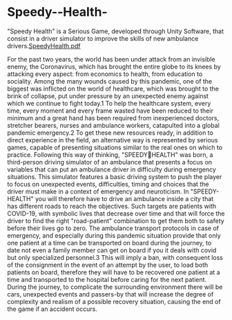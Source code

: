 # Speedy--Health-
"Speedy Health" is a Serious Game, developed through Unity Software, that consist in a driver simulator to improve the skills of  new ambulance drivers.[SpeedyHealth.pdf](https://github.com/Sawyer-108/Speedy--Health-/files/8950062/SpeedyHealth.pdf)

For the past two years, the world has been under attack from an invisible enemy, the Coronavirus, which 
has brought the entire globe to its knees by attacking every aspect: from economics to health, from 
education to sociality.
Among the many wounds caused by this pandemic, one of the biggest was inflicted on the world of 
healthcare, which was brought to the brink of collapse, put under pressure by an unexpected enemy 
against which we continue to fight today.1
To help the healthcare system, every time, every moment and every frame wasted have been reduced to 
their minimum and a great hand has been required from inexperienced doctors, stretcher bearers, nurses 
and ambulance workers, catapulted into a global pandemic emergency.2 To get these new resources ready, 
in addition to direct experience in the field, an alternative way is represented by serious games, capable of 
presenting situations similar to the real ones on which to practice. Following this way of thinking, "SPEEDYHEALTH" was born, a third-person driving simulator of an ambulance that presents a focus on variables that 
can put an ambulance driver in difficulty during emergency situations.
This simulator features a basic driving system to push the player to focus on unexpected events, difficulties, 
timing and choices that the driver must make in a context of emergency and neuroticism.
In "SPEEDY-HEALTH" you will therefore have to drive an ambulance inside a city that has different roads to 
reach the objectives. Such targets are patients with COVID-19, with symbolic lives that decrease over time 
and that will force the driver to find the right "road-patient" combination to get them both to safety before 
their lives go to zero. The ambulance transport protocols in case of emergency, and especially during this 
pandemic situation provide that only one patient at a time can be transported on board during the journey, 
to date not even a family member can get on board if you it deals with covid but only specialized 
personnel.3
This will imply a ban, with consequent loss of the consignment in the event of an attempt by the user, to 
load both patients on board, therefore they will have to be recovered one patient at a time and 
transported to the hospital before caring for the next patient.
During the journey, to complicate the surrounding environment there will be cars, unexpected events and 
passers-by that will increase the degree of complexity and realism of a possible recovery situation, causing 
the end of the game if an accident occurs.
